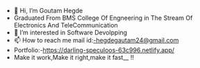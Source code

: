 - 👋 Hi, I’m Goutam Hegde
- Graduated From BMS College Of Engneering in The Stream Of Electronics And TeleCommunication
- 👀 I’m interested in Software Devolpping
- 📫 How to reach me mail id:-hegdegautam24@gmail.com
- Portfolio:-https://darling-speculoos-63c996.netlify.app/
- Make it work,Make it right,make it fast__
!!
<!---
justdodcode24/justdodcode24 is a ✨ special ✨ repository because its `README.md` (this file) appears on your GitHub profile.
You can click the Preview link to take a look at your changes.
--->
